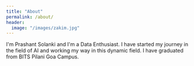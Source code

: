```yaml
---
title: "About"
permalink: /about/
header:
  image: "/images/zakim.jpg"
---
```


I'm Prashant Solanki and I'm a Data Enthusiast. I have started my journey in the field of AI and working my way in this dynamic field. I have graduated from BITS Pilani Goa Campus.
